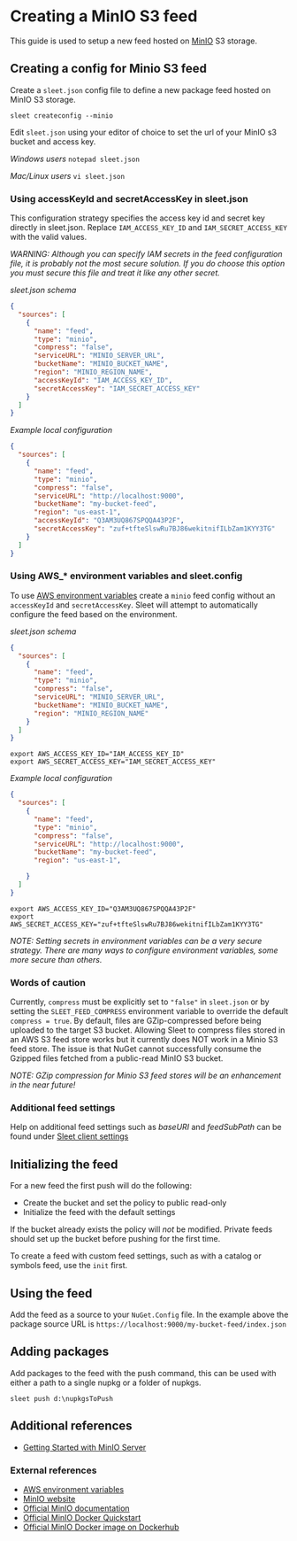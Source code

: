 # Creating a MinIO S3 feed

This guide is used to setup a new feed hosted on [MinIO](https://min.io/) S3 storage.

## Creating a config for Minio S3 feed

Create a `sleet.json` config file to define a new package feed hosted on MinIO S3 storage.

``sleet createconfig --minio``

Edit `sleet.json` using your editor of choice to set the url of your MinIO s3 bucket and access key.

*Windows users*
``notepad sleet.json``

*Mac/Linux users*
``vi sleet.json``

### Using accessKeyId and secretAccessKey in sleet.json
This configuration strategy specifies the access key id and secret key directly in sleet.json. Replace `IAM_ACCESS_KEY_ID` and `IAM_SECRET_ACCESS_KEY` with the valid values.

*WARNING: Although you can specify IAM secrets in the feed configuration file, it is probably not the most secure solution. If you do choose this option you must secure this file and treat it like any other secret.*

*sleet.json schema*
```json
{
  "sources": [
    {
      "name": "feed",
      "type": "minio",
      "compress": "false",
      "serviceURL": "MINIO_SERVER_URL",
      "bucketName": "MINIO_BUCKET_NAME",
      "region": "MINIO_REGION_NAME",
      "accessKeyId": "IAM_ACCESS_KEY_ID",
      "secretAccessKey": "IAM_SECRET_ACCESS_KEY"
    }
  ]
}
```

*Example local configuration*
```json
{
  "sources": [
    {
      "name": "feed",
      "type": "minio",
      "compress": "false",
      "serviceURL": "http://localhost:9000",
      "bucketName": "my-bucket-feed",
      "region": "us-east-1",
      "accessKeyId": "Q3AM3UQ867SPQQA43P2F",
      "secretAccessKey": "zuf+tfteSlswRu7BJ86wekitnifILbZam1KYY3TG"
    }
  ]
}
```

### Using AWS_* environment variables and sleet.config
To use [AWS environment variables](https://docs.aws.amazon.com/cli/latest/userguide/cli-configure-envvars.html) create a `minio` feed config without an `accessKeyId` and `secretAccessKey`. Sleet will attempt to automatically configure the feed based on the environment.

*sleet.json schema*
```json
{
  "sources": [
    {
      "name": "feed",
      "type": "minio",
      "compress": "false",
      "serviceURL": "MINIO_SERVER_URL",
      "bucketName": "MINIO_BUCKET_NAME",
      "region": "MINIO_REGION_NAME"
    }
  ]
}
```

```terminal
export AWS_ACCESS_KEY_ID="IAM_ACCESS_KEY_ID"
export AWS_SECRET_ACCESS_KEY="IAM_SECRET_ACCESS_KEY"
```

*Example local configuration*
```json
{
  "sources": [
    {
      "name": "feed",
      "type": "minio",
      "compress": "false",
      "serviceURL": "http://localhost:9000",
      "bucketName": "my-bucket-feed",
      "region": "us-east-1",

    }
  ]
}
```

```terminal
export AWS_ACCESS_KEY_ID="Q3AM3UQ867SPQQA43P2F"
export AWS_SECRET_ACCESS_KEY="zuf+tfteSlswRu7BJ86wekitnifILbZam1KYY3TG"
```

*NOTE: Setting secrets in environment variables can be a very secure strategy. There are many ways to configure environment variables, some more secure than others.*

### Words of caution
Currently, `compress` must be explicitly set to `"false"` in `sleet.json` or by setting the `SLEET_FEED_COMPRESS` environment variable to override the default `compress = true`. By default, files are GZip-compressed before being uploaded to the target S3 bucket. Allowing Sleet to compress files stored in an AWS S3 feed store works but it currently does NOT work in a Minio S3 feed store. The issue is that NuGet cannot successfully consume the Gzipped files fetched from a public-read MinIO S3 bucket. 

*NOTE: GZip compression for Minio S3 feed stores will be an enhancement in the near future!*

### Additional feed settings

Help on additional feed settings such as *baseURI* and *feedSubPath* can be found under [Sleet client settings](client-settings.md)

## Initializing the feed

For a new feed the first push will do the following:

* Create the bucket and set the policy to public read-only
* Initialize the feed with the default settings

If the bucket already exists the policy will *not* be modified. Private feeds should set up the bucket before pushing for the first time.

To create a feed with custom feed settings, such as with a catalog or symbols feed, use the `init` first.

## Using the feed

Add the feed as a source to your `NuGet.Config` file. In the example above the package source URL is ``https://localhost:9000/my-bucket-feed/index.json``

## Adding packages

Add packages to the feed with the push command, this can be used with either a path to a single nupkg or a folder of nupkgs.

``sleet push d:\nupkgsToPush``

## Additional references
* [Getting Started with MinIO Server](getting-started-with-minio.md)

### External references
* [AWS environment variables](https://docs.aws.amazon.com/cli/latest/userguide/cli-configure-envvars.html)
* [MinIO website](https://min.io/)
* [Official MinIO documentation](https://docs.min.io/)
* [Official MinIO Docker Quickstart](https://docs.min.io/docs/minio-docker-quickstart-guide.html)
* [Official MinIO Docker image on Dockerhub](https://hub.docker.com/r/minio/minio)
